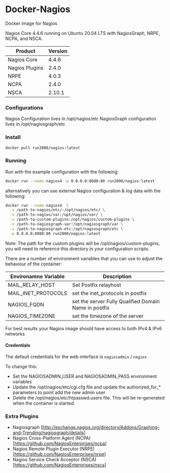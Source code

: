 # Docker-Nagios

Docker image for Nagios

Nagios Core 4.4.6 running on Ubuntu 20.04 LTS with NagiosGraph, NRPE, NCPA, and NSCA.

| Product | Version |
| ------- | ------- |
| Nagios Core | 4.4.6 |
| Nagios Plugins | 2.4.0 |
| NRPE | 4.0.3 |
| NCPA | 2.4.0 |
| NSCA | 2.10.1 |


### Configurations
Nagios Configuration lives in /opt/nagios/etc
NagiosGraph configuration lives in /opt/nagiosgraph/etc

### Install

```sh
docker pull run2000/nagios:latest
```

### Running

Run with the example configuration with the following:

```sh
docker run --name nagios4 -p 0.0.0.0:8080:80 run2000/nagios:latest
```

alternatively you can use external Nagios configuration & log data with the following:

```sh
docker run --name nagios4  \
  -v /path-to-nagios/etc/:/opt/nagios/etc/ \
  -v /path-to-nagios/var:/opt/nagios/var/ \
  -v /path-to-custom-plugins:/opt/nagios/custom-plugins \
  -v /path-to-nagiosgraph-var:/opt/nagiosgraph/var \
  -v /path-to-nagiosgraph-etc:/opt/nagiosgraph/etc \
  -p 0.0.0.0:8080:80 run2000/nagios:latest
```

Note: The path for the custom plugins will be /opt/nagios/custom-plugins, you will need to reference this directory in your configuration scripts.

There are a number of environment variables that you can use to adjust the behaviour of the container:

| Environamne Variable | Description |
|--------|--------|
| MAIL_RELAY_HOST | Set Postfix relayhost |
| MAIL_INET_PROTOCOLS | set the inet_protocols in postfix |
| NAGIOS_FQDN | set the server Fully Qualified Domain Name in postfix |
| NAGIOS_TIMEZONE | set the timezone of the server |

For best results your Nagios image should have access to both IPv4 & IPv6 networks 

#### Credentials

The default credentials for the web interface is `nagiosadmin` / `nagios`

To change this:

* Set the NAGIOSADMIN_USER and NAGIOSADMIN_PASS environment variables
* Update the /opt/nagios/etc/cgi.cfg file and update the authorized_for_* parameters to point add the new admin user
* Delete the /opt/nagios/etc/htpasswd.users file. This will be re-generated when the container is started.

### Extra Plugins

* Nagiosgraph [<http://exchange.nagios.org/directory/Addons/Graphing-and-Trending/nagiosgraph/details>]
* Nagios Cross-Platform Agent (NCPA) [<https://github.com/NagiosEnterprises/ncpa>]
* Nagios Remote Plugin Executor (NRPE) [<https://github.com/NagiosEnterprises/nrpe>]
* Nagios Service Check Acceptor (NSCA) [<https://github.com/NagiosEnterprises/nsca>]


